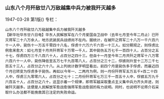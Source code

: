### 山东八个月歼敌廿八万敌越集中兵力被我歼灭越多

1947-03-28
第1版()
专栏：

    山东八个月歼敌廿八万敌越集中兵力被我歼灭越多
    【新华社华东廿六日电】华东人民解放军在八个月爱国自卫战中（去年七月至今年二月止）已歼灭蒋军二十八万余人，地方武装民兵战绩尚不在内。据统计，在被歼之蒋军二十八万一千六百六十一人中，毙伤十一万五千零四十八名，俘虏十六万六千六百一十三人。如分期观之，则俘虏比例愈来愈大：如七月至十月共歼蒋军十万零一千人，其中毙伤五万七千一百四十人，占百分之五十七，俘虏四万三千八百六十人，占百分之四十三。但自十一月至今年二月共歼之蒋军十八万零六百六十一人中，毙伤降低至五万七千九百零八人，占百分之三十二，俘掳则升至十二万二千七百五十三人，占百分之六十八。从上列统计数字明显看出，前四个月是毙伤多于俘虏，而最近四个月已转变为俘虏多于毙伤。再如以今年一、二两月为例，则一月份歼蒋军五万五千×百二十四人中，俘虏三九零零六人，占百分之七十；二月份歼蒋军七万三千一百五十人中，俘掳五万九千六百五十人，占百分之八十。这显示着一个规律，即蒋军越采取重点主义集中兵力齐头并进，则被歼灭越多。这便是人民解放军愈战愈强蒋军愈战愈弱的有力说明。同时，也说明不论蒋介石采取什么办法都不能挽救其已注定的失败命运。
